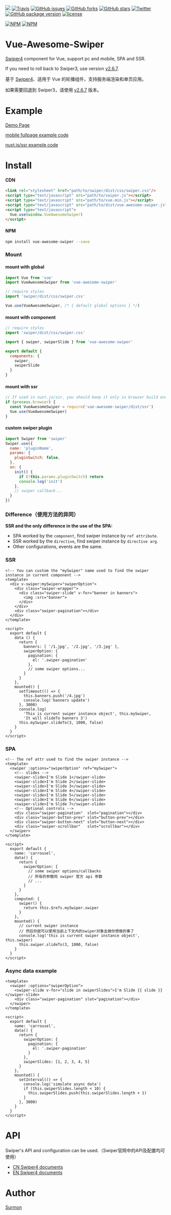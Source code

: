 [![](https://badge.juejin.im/entry/57f6a5e7d2030900689c1e9c/likes.svg?style=flat-square)](https://juejin.im/entry/57f6a5e7d2030900689c1e9c/detail)
[![Travis](https://img.shields.io/travis/rust-lang/rust.svg?style=flat-square)](https://github.com/surmon-china/vue-awesome-swiper)
[![GitHub issues](https://img.shields.io/github/issues/surmon-china/vue-awesome-swiper.svg?style=flat-square)](https://github.com/surmon-china/vue-awesome-swiper/issues)
[![GitHub forks](https://img.shields.io/github/forks/surmon-china/vue-awesome-swiper.svg?style=flat-square)](https://github.com/surmon-china/vue-awesome-swiper/network)
[![GitHub stars](https://img.shields.io/github/stars/surmon-china/vue-awesome-swiper.svg?style=flat-square)](https://github.com/surmon-china/vue-awesome-swiper/stargazers)
[![Twitter](https://img.shields.io/twitter/url/https/github.com/surmon-china/vue-awesome-swiper.svg?style=flat-square)](https://twitter.com/intent/tweet?url=https://github.com/surmon-china/vue-awesome-swiper)
[![GitHub package version](https://img.shields.io/github/package-json/v/badges/shields.svg?style=flat-square)](https://github.com/surmon-china/vue-awesome-swiper)
[![license](https://img.shields.io/github/license/mashape/apistatus.svg?style=flat-square)](https://github.com/surmon-china/vue-awesome-swiper)

[![NPM](https://nodei.co/npm/vue-awesome-swiper.png?downloads=true&downloadRank=true&stars=true)](https://nodei.co/npm/vue-awesome-swiper/)
[![NPM](https://nodei.co/npm-dl/vue-awesome-swiper.png?months=9&height=3)](https://nodei.co/npm/vue-awesome-swiper/)


# Vue-Awesome-Swiper
[Swiper4](http://www.swiper.com.cn) component for Vue, support pc and mobile, SPA and SSR.

If you need to roll back to Swiper3, use version [v2.6.7](https://github.com/surmon-china/vue-awesome-swiper/tree/v2.6.7).

基于 [Swiper4](http://www.swiper.com.cn)、适用于 Vue 的轮播组件，支持服务端渲染和单页应用。

如果需要回退到 Swiper3，请使用 [v2.6.7](https://github.com/surmon-china/vue-awesome-swiper/tree/v2.6.7) 版本。


# Example

[Demo Page](https://surmon-china.github.io/vue-awesome-swiper)

[mobile fullpage example code](https://github.com/surmon-china/vue-awesome-swiper/blob/master/examples/44-mobile-fullpage-example.vue)

[nuxt.js/ssr example code](https://github.com/surmon-china/vue-awesome-swiper/blob/master/examples/nuxt-ssr-example)


# Install

#### CDN

``` html
<link rel="stylesheet" href="path/to/swiper/dist/css/swiper.css"/>
<script type="text/javascript" src="path/to/swiper.js"></script>
<script type="text/javascript" src="path/to/vue.min.js"></script>
<script type="text/javascript" src="path/to/dist/vue-awesome-swiper.js"></script>
<script type="text/javascript">
  Vue.use(window.VueAwesomeSwiper)
</script>
```

#### NPM

``` bash
npm install vue-awesome-swiper --save
```

### Mount

#### mount with global

``` javascript
import Vue from 'vue'
import VueAwesomeSwiper from 'vue-awesome-swiper'

// require styles
import 'swiper/dist/css/swiper.css'

Vue.use(VueAwesomeSwiper, /* { default global options } */)
```

#### mount with component

```javascript
// require styles
import 'swiper/dist/css/swiper.css'

import { swiper, swiperSlide } from 'vue-awesome-swiper'

export default {
  components: {
    swiper,
    swiperSlide
  }
}
```

#### mount with ssr

```javascript
// If used in nuxt.js/ssr, you should keep it only in browser build environment
if (process.browser) {
  const VueAwesomeSwiper = require('vue-awesome-swiper/dist/ssr')
  Vue.use(VueAwesomeSwiper)
}
```

#### custom swiper plugin

```javascript
import Swiper from 'swiper'
Swiper.use({
  name: 'pluginName',
  params: {
    pluginSwitch: false,
  },
  on: {
    init() {
      if (!this.params.pluginSwitch) return
      console.log('init')
    },
    // swiper callback...
  }
})
```


### Difference（使用方法的异同）

**SSR and the only difference in the use of the SPA:**
- SPA worked by the `component`, find swiper instance by `ref attribute`.
- SSR worked by the `directive`, find swiper instance by `directive arg`.
- Other configurations, events are the same.


### SSR

```vue
<!-- You can custom the "mySwiper" name used to find the swiper instance in current component -->
<template>
  <div v-swiper:mySwiper="swiperOption">
    <div class="swiper-wrapper">
      <div class="swiper-slide" v-for="banner in banners">
        <img :src="banner">
      </div>
    </div>
    <div class="swiper-pagination"></div>
  </div>
</template>

<script>
  export default {
    data () {
      return {
        banners: [ '/1.jpg', '/2.jpg', '/3.jpg' ],
        swiperOption: {
          pagination: {
            el: '.swiper-pagination'
          },
          // some swiper options...
        }
      }
    },
    mounted() {
      setTimeout(() => {
        this.banners.push('/4.jpg')
        console.log('banners update')
      }, 3000)
      console.log(
        'This is current swiper instance object', this.mySwiper, 
        'It will slideTo banners 3')
      this.mySwiper.slideTo(3, 1000, false)
    }
  }
</script>
```


### SPA

```vue
<!-- The ref attr used to find the swiper instance -->
<template>
  <swiper :options="swiperOption" ref="mySwiper">
    <!-- slides -->
    <swiper-slide>I'm Slide 1</swiper-slide>
    <swiper-slide>I'm Slide 2</swiper-slide>
    <swiper-slide>I'm Slide 3</swiper-slide>
    <swiper-slide>I'm Slide 4</swiper-slide>
    <swiper-slide>I'm Slide 5</swiper-slide>
    <swiper-slide>I'm Slide 6</swiper-slide>
    <swiper-slide>I'm Slide 7</swiper-slide>
    <!-- Optional controls -->
    <div class="swiper-pagination"  slot="pagination"></div>
    <div class="swiper-button-prev" slot="button-prev"></div>
    <div class="swiper-button-next" slot="button-next"></div>
    <div class="swiper-scrollbar"   slot="scrollbar"></div>
  </swiper>
</template>

<script>
  export default {
    name: 'carrousel',
    data() {
      return {
        swiperOption: {
          // some swiper options/callbacks
          // 所有的参数同 swiper 官方 api 参数
          // ...
        }
      }
    },
    computed: {
      swiper() {
        return this.$refs.mySwiper.swiper
      }
    },
    mounted() {
      // current swiper instance
      // 然后你就可以使用当前上下文内的swiper对象去做你想做的事了
      console.log('this is current swiper instance object', this.swiper)
      this.swiper.slideTo(3, 1000, false)
    }
  }
</script>
```

### Async data example

```vue
<template>
  <swiper :options="swiperOption">
    <swiper-slide v-for="slide in swiperSlides">I'm Slide {{ slide }}</swiper-slide>
    <div class="swiper-pagination" slot="pagination"></div>
  </swiper>
</template>

<script>
  export default {
    name: 'carrousel',
    data() {
      return {
        swiperOption: {
          pagination: {
            el: '.swiper-pagination'
          }
        },
        swiperSlides: [1, 2, 3, 4, 5]
      }
    },
    mounted() {
      setInterval(() => {
        console.log('simulate async data')
        if (this.swiperSlides.length < 10) {
          this.swiperSlides.push(this.swiperSlides.length + 1)
        }
      }, 3000)
    }
  }
</script>
```


# API
Swiper's API and configuration can be used.（Swiper官网中的API及配置均可使用）
- [CN Swiper4 documents](http://www.swiper.com.cn/api/index2.html)
- [EN Swiper4 documents](http://idangero.us/swiper/api/)


# Author
[Surmon](https://surmon.me)
